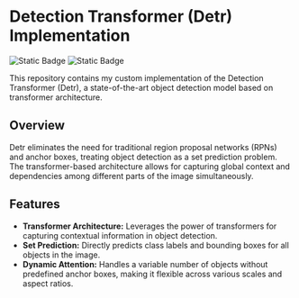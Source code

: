 
# Detection Transformer (Detr) Implementation

![Static Badge](https://img.shields.io/badge/Detection-Transforemr-%23F9E79F)
![Static Badge](https://img.shields.io/badge/Pytorch-%23D5F5E3)


This repository contains my custom implementation of the Detection Transformer (Detr), a state-of-the-art object detection model based on transformer architecture.

## Overview

Detr eliminates the need for traditional region proposal networks (RPNs) and anchor boxes, treating object detection as a set prediction problem. The transformer-based architecture allows for capturing global context and dependencies among different parts of the image simultaneously.

## Features

- **Transformer Architecture:** Leverages the power of transformers for capturing contextual information in object detection.
- **Set Prediction:** Directly predicts class labels and bounding boxes for all objects in the image.
- **Dynamic Attention:** Handles a variable number of objects without predefined anchor boxes, making it flexible across various scales and aspect ratios.
